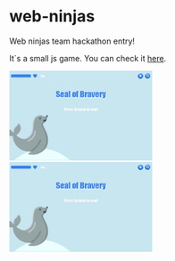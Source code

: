 # web-ninjas
Web ninjas team hackathon entry!

It`s a small js game.
You can check it [here](https://web-ninjas-87b27.web.app/).

<img width="256" src="https://github.com/ilian6806/web-ninjas/blob/main/images/Screenshot_1.jpg?raw=true" alt="">
<br />
<img width="256" src="https://github.com/ilian6806/web-ninjas/blob/main/images/Screenshot_1.jpg?raw=true" alt="">


